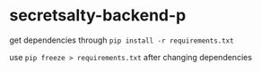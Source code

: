 # secretsalty-backend-p

get dependencies through `pip install -r requirements.txt`

use `pip freeze > requirements.txt` after changing dependencies

